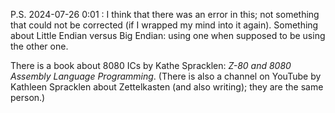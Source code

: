 P.S. 2024-07-26 0:01 : I think that there was an error in this; not something that could not be corrected (if I wrapped my mind into it again).
Something about Little Endian versus Big Endian: using one when supposed to be using the other one.

There is a book about 8080 ICs by Kathe Spracklen: *Z-80 and 8080 Assembly Language Programming*. (There is also a channel on YouTube by Kathleen Spracklen about Zettelkasten (and also writing); they are the same person.)
